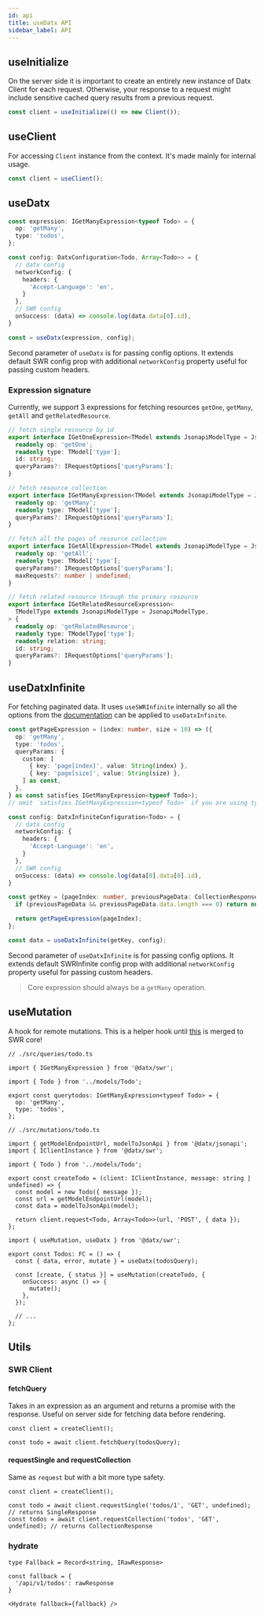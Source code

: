 ```yaml
---
id: api
title: useDatx API
sidebar_label: API
---
```


## useInitialize

On the server side it is important to create an entirely new instance of Datx Client for each request.
Otherwise, your response to a request might include sensitive cached query results from a previous request.

```ts
const client = useInitialize(() => new Client());
```

## useClient

For accessing `Client` instance from the context. It's made mainly for internal usage.

```ts
const client = useClient();
```

## useDatx

```ts
const expression: IGetManyExpression<typeof Todo> = {
  op: 'getMany',
  type: 'todos',
};

const config: DatxConfiguration<Todo, Array<Todo>> = {
  // datx config
  networkConfig: {
    headers: {
      'Accept-Language': 'en',
    }
  },
  // SWR config
  onSuccess: (data) => console.log(data.data[0].id),
}

const = useDatx(expression, config);
```

Second parameter of `useDatx` is for passing config options. It extends default SWR config prop with additional `networkConfig` property useful for passing custom headers.

### Expression signature

Currently, we support 3 expressions for fetching resources `getOne`, `getMany`, `getAll` and `getRelatedResource`.

```ts
// fetch single resource by id
export interface IGetOneExpression<TModel extends JsonapiModelType = JsonapiModelType> {
  readonly op: 'getOne';
  readonly type: TModel['type'];
  id: string;
  queryParams?: IRequestOptions['queryParams'];
}

// fetch resource collection
export interface IGetManyExpression<TModel extends JsonapiModelType = JsonapiModelType> {
  readonly op: 'getMany';
  readonly type: TModel['type'];
  queryParams?: IRequestOptions['queryParams'];
}

// fetch all the pages of resource collection
export interface IGetAllExpression<TModel extends JsonapiModelType = JsonapiModelType> {
  readonly op: 'getAll';
  readonly type: TModel['type'];
  queryParams?: IRequestOptions['queryParams'];
  maxRequests?: number | undefined;
}

// fetch related resource through the primary resource
export interface IGetRelatedResourceExpression<
  TModelType extends JsonapiModelType = JsonapiModelType,
> {
  readonly op: 'getRelatedResource';
  readonly type: TModelType['type'];
  readonly relation: string;
  id: string;
  queryParams?: IRequestOptions['queryParams'];
}
```

## useDatxInfinite

For fetching paginated data. It uses `useSWRInfinite` internally so all the options from the [documentation](https://swr.vercel.app/docs/pagination#useswrinfinite) can be applied to `useDatxInfinite`.

```ts
const getPageExpression = (index: number, size = 10) => ({
  op: 'getMany',
  type: 'todos',
  queryParams: {
    custom: [
      { key: 'page[index]', value: String(index) },
      { key: 'page[size]', value: String(size) },
    ] as const,
  },
} as const satisfies IGetManyExpression<typeof Todo>);
// omit `satisfies IGetManyExpression<typeof Todo>` if you are using typescript < 4.9

const config: DatxInfiniteConfiguration<Todo> = {
  // datx config
  networkConfig: {
    headers: {
      'Accept-Language': 'en',
    }
  },
  // SWR config
  onSuccess: (data) => console.log(data[0].data[0].id),
}

const getKey = (pageIndex: number, previousPageData: CollectionResponse) => {
  if (previousPageData && previousPageData.data.length === 0) return null;

  return getPageExpression(pageIndex);
};

const datx = useDatxInfinite(getKey, config);
```

Second parameter of `useDatxInfinite` is for passing config options. It extends default SWRInfinite config prop with additional `networkConfig` property useful for passing custom headers.

> Core expression should always be a `getMany` operation.

## useMutation

A hook for remote mutations.
This is a helper hook until [this](https://github.com/vercel/swr/pull/1450) is merged to SWR core!

```tsx
// ./src/queries/todo.ts

import { IGetManyExpression } from '@datx/swr';

import { Todo } from '../models/Todo';

export const querytodos: IGetManyExpression<typeof Todo> = {
  op: 'getMany',
  type: 'todos',
};
```

```tsx
// ./src/mutations/todo.ts

import { getModelEndpointUrl, modelToJsonApi } from '@datx/jsonapi';
import { IClientInstance } from '@datx/swr';

import { Todo } from '../models/Todo';

export const createTodo = (client: IClientInstance, message: string | undefined) => {
  const model = new Todo({ message });
  const url = getModelEndpointUrl(model);
  const data = modelToJsonApi(model);

  return client.request<Todo, Array<Todo>>(url, 'POST', { data });
};
```

```tsx
import { useMutation, useDatx } from '@datx/swr';

export const Todos: FC = () => {
  const { data, error, mutate } = useDatx(todosQuery);

  const [create, { status }] = useMutation(createTodo, {
    onSuccess: async () => {
      mutate();
    },
  });

  // ...
};
```

## Utils

### SWR Client

#### fetchQuery

Takes in an expression as an argument and returns a promise with the response. Useful on server side for fetching data before rendering.

```tsx
const client = createClient();

const todo = await client.fetchQuery(todosQuery);
```

#### requestSingle and requestCollection

Same as `request` but with a bit more type safety.

```tsx
const client = createClient();

const todo = await client.requestSingle('todos/1', 'GET', undefined); // returns SingleResponse
const todos = await client.requestCollection('todos', 'GET', undefined); // returns CollectionResponse
```

### hydrate

```tsx
type Fallback = Record<string, IRawResponse>

const fallback = {
  '/api/v1/todos': rawResponse
}

<Hydrate fallback={fallback} />
```
